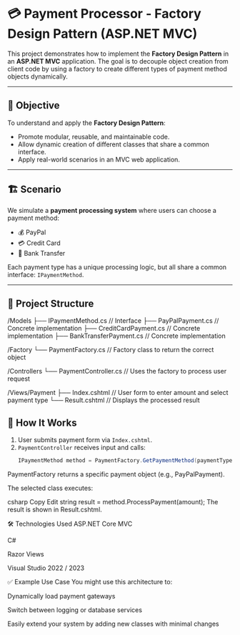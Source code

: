 # 💳 Payment Processor - Factory Design Pattern (ASP.NET MVC)

This project demonstrates how to implement the **Factory Design Pattern** in an **ASP.NET MVC** application. The goal is to decouple object creation from client code by using a factory to create different types of payment method objects dynamically.

---

## 🧠 Objective

To understand and apply the **Factory Design Pattern**:
- Promote modular, reusable, and maintainable code.
- Allow dynamic creation of different classes that share a common interface.
- Apply real-world scenarios in an MVC web application.

---

## 🏗️ Scenario

We simulate a **payment processing system** where users can choose a payment method:
- 💰 PayPal
- 💳 Credit Card
- 🏦 Bank Transfer

Each payment type has a unique processing logic, but all share a common interface: `IPaymentMethod`.

---

## 📁 Project Structure

/Models
├── IPaymentMethod.cs // Interface
├── PayPalPayment.cs // Concrete implementation
├── CreditCardPayment.cs // Concrete implementation
├── BankTransferPayment.cs // Concrete implementation

/Factory
└── PaymentFactory.cs // Factory class to return the correct object

/Controllers
└── PaymentController.cs // Uses the factory to process user request

/Views/Payment
├── Index.cshtml // User form to enter amount and select payment type
└── Result.cshtml // Displays the processed result


## 🚀 How It Works

1. User submits payment form via `Index.cshtml`.
2. `PaymentController` receives input and calls:
   ```csharp
   IPaymentMethod method = PaymentFactory.GetPaymentMethod(paymentType);
PaymentFactory returns a specific payment object (e.g., PayPalPayment).

The selected class executes:

csharp
Copy
Edit
string result = method.ProcessPayment(amount);
The result is shown in Result.cshtml.

🛠️ Technologies Used
ASP.NET Core MVC

C#

Razor Views

Visual Studio 2022 / 2023

✅ Example Use Case
You might use this architecture to:

Dynamically load payment gateways

Switch between logging or database services

Easily extend your system by adding new classes with minimal changes

